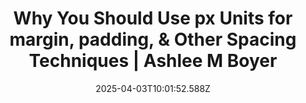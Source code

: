 ---
layout: bookmark
title: Why You Should Use px Units for margin, padding, & Other Spacing Techniques | Ashlee M Boyer
tags:
  - Bookmarks
  - Accessibility
  - Typography
  - CSS
  - Web Design
date: 2025-04-03T10:01:52.588Z
created: 2025-04-03T10:01:52.588Z
modified: 2025-04-07T04:14:58.403Z
link: https://ashleemboyer.com/blog/why-you-should-use-px-units-for-margin-padding-and-other-spacing-techniques?__readwiseLocation=
id: 1006246189
excerpt: When users increase their text size, they're not trying to make the space around text bigger.
image: https://res.cloudinary.com/ashleemboyer/image/upload/v1698966664/social-images/WhyYouShouldUsePxUnitsForMarginPaddingAndOtherSpacingTechniques_kdfyk9.png
---